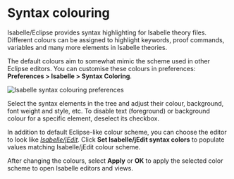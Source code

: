 # Syntax colouring

Isabelle/Eclipse provides syntax highlighting for Isabelle theory files. Different colours can be assigned to highlight keywords, proof commands, variables and many more elements in Isabelle theories.

The default colours aim to somewhat mimic the scheme used in other Eclipse editors. You can customise these colours in preferences: **Preferences > Isabelle > Syntax Coloring**.

![Isabelle syntax colouring preferences](../images/syntax-coloring-preferences.png)

Select the syntax elements in the tree and adjust their colour, background, font weight and style, etc. To disable text (foreground) or background colour for a specific element, deselect its checkbox.

In addition to default Eclipse-like colour scheme, you can choose the editor to look like [_Isabelle/jEdit_][isabelle]. Click **Set Isabelle/jEdit syntax colors** to populate values matching Isabelle/jEdit colour scheme.

After changing the colours, select **Apply** or **OK** to apply the selected color scheme to open Isabelle editors and views.

[isabelle]: http://isabelle.in.tum.de
